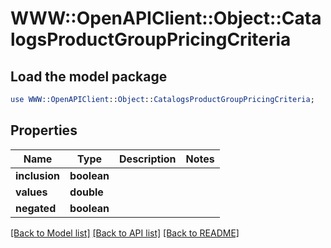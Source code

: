 # WWW::OpenAPIClient::Object::CatalogsProductGroupPricingCriteria

## Load the model package
```perl
use WWW::OpenAPIClient::Object::CatalogsProductGroupPricingCriteria;
```

## Properties
Name | Type | Description | Notes
------------ | ------------- | ------------- | -------------
**inclusion** | **boolean** |  | 
**values** | **double** |  | 
**negated** | **boolean** |  | 

[[Back to Model list]](../README.md#documentation-for-models) [[Back to API list]](../README.md#documentation-for-api-endpoints) [[Back to README]](../README.md)


